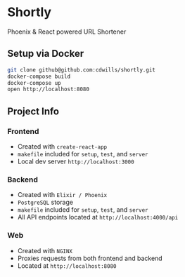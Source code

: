 # Shortly

Phoenix & React powered URL Shortener

## Setup via Docker
```sh
git clone github@github.com:cdwills/shortly.git
docker-compose build
docker-compose up
open http://localhost:8080
```

## Project Info
### Frontend
- Created with `create-react-app`
- `makefile` included for `setup`, `test`, and `server`
- Local dev server `http://localhost:3000`

### Backend
- Created with `Elixir / Phoenix`
- `PostgreSQL` storage
- `makefile` included for `setup`, `test`, and `server`
- All API endpoints located at `http://localhost:4000/api`

### Web
- Created with `NGINX`
- Proxies requests from both frontend and backend
- Located at `http://localhost:8080`
